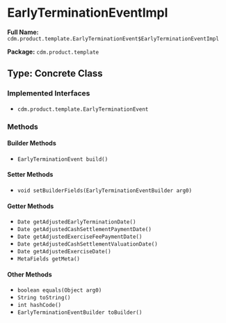 # EarlyTerminationEventImpl

**Full Name:** `cdm.product.template.EarlyTerminationEvent$EarlyTerminationEventImpl`

**Package:** `cdm.product.template`

## Type: Concrete Class

### Implemented Interfaces

- `cdm.product.template.EarlyTerminationEvent`

### Methods

#### Builder Methods

- `EarlyTerminationEvent build()`

#### Setter Methods

- `void setBuilderFields(EarlyTerminationEventBuilder arg0)`

#### Getter Methods

- `Date getAdjustedEarlyTerminationDate()`
- `Date getAdjustedCashSettlementPaymentDate()`
- `Date getAdjustedExerciseFeePaymentDate()`
- `Date getAdjustedCashSettlementValuationDate()`
- `Date getAdjustedExerciseDate()`
- `MetaFields getMeta()`

#### Other Methods

- `boolean equals(Object arg0)`
- `String toString()`
- `int hashCode()`
- `EarlyTerminationEventBuilder toBuilder()`

